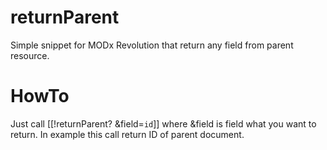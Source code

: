 # returnParent
Simple snippet for MODx Revolution that return any field from parent resource.
# HowTo
Just call [[!returnParent? &field=`id`]] where &field is field what you want to return. In example this call return ID of parent document.
